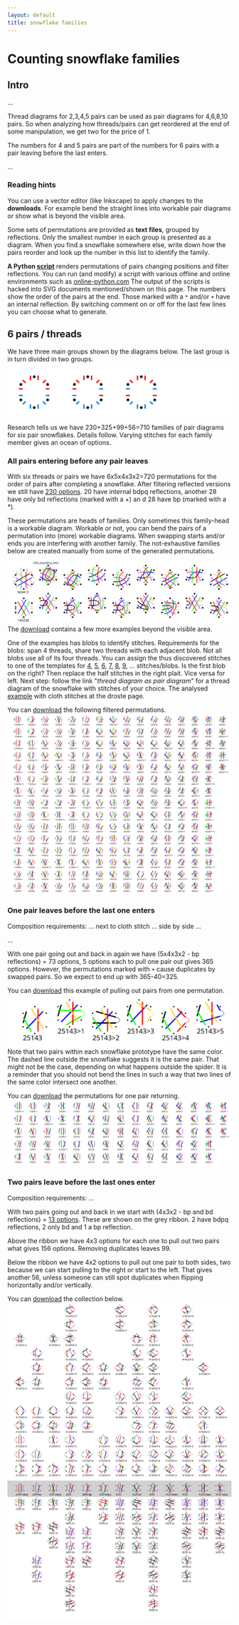 ```yaml
---
layout: default
title: snowflake families
---
```


Counting snowflake families
===========================

Intro
-----

...

Thread diagrams for 2,3,4,5 pairs can be used as pair diagrams for 4,6,8,10 pairs. 
So when analyzing how threads/pairs can get reordered at the end of some manipulation,
we get two for the price of 1.

The numbers for 4 and 5 pairs are part of the numbers for 
6 pairs with a pair leaving before the last enters.

...

### Reading hints

You can  use a vector editor (like Inkscape) to apply changes to the **downloads**. 
For example bend the straight lines into workable pair diagrams or show what is beyond the visible area. 

Some sets of permutations are provided as **text files**, grouped by reflections. 
Only the smallest number in each group is presented as a diagram.
When you find a snowflake somewhere else, write down how the pairs reorder
and look up the number in this list to identify the family.

**A Python [script](permutations.py)** renders permutations of pairs changing positions and filter reflections.
You can run (and modify) a script with various offline and online environments such as
[online-python.com](https://www.online-python.com/)
The output of the scripts is hacked into SVG documents mentioned/shown on this page.
The numbers show the order of the pairs at the end. Those marked with a `*` and/or `+` have an internal reflection.
By switching comment on or off for the last few lines you can choose what to generate.


6 pairs / threads
-----------------

We have three main groups shown by the diagrams below. The last group is in turn divided in two groups.

![](compose.svg)

Research tells us we have 230+325+99+56=710 families of pair diagrams for six pair snowflakes. Details follow.
Varying stitches for each family member gives an ocean of options.


### All pairs entering before any pair leaves

With six threads or pairs we have 6x5x4x3x2=720 permutations for the order of pairs after completing a snowflake.
After filtering reflected versions we still have [230 options](permutations-for-6.txt).
20 have internal bdpq reflections, another 28 have only bd reflections (marked with a +) an           d 28 have bp (marked with a *).

These permutations are heads of families. Only sometimes this family-head is a workable diagram.
Workable or not, you can bend the pairs of a permutation into (more) workable diagrams.
When swapping starts and/or ends you are interfering with another family. 
The not-exhaustive families below are created manually from some of the generated permutations.

![](654321.svg)  
The [download](654321.svg) contains a few more examples beyond the visible area.

One of the examples has blobs to identify stitches.
Requirements for the blobs: span 4 threads, share two threads with each adjacent blob. 
Not all blobs use all of its four threads.
You can assign the thus discovered stitches to one of the templates for 
[4](/GroundForge/stitches?patchWidth=7&patchHeight=9&tile=5-C-B-,-5-5-5,5-5-5-,-5-5-5,--5-5-,-B---C,&shiftColsSW=0&shiftRowsSW=6&shiftColsSE=6&shiftRowsSE=6&e1=ct&c1=ct&a1=rrctctt&f2=llctctt&d2=ttctctt&b2=rrctctt&e3=ctctt&c3=ctctt&a3=ctctt&f4=ct&d4=ctctt&b4=ct&e5=ct&c5=ct&f6=ct&b6=ct),
[5](/GroundForge/stitches?patchWidth=7&patchHeight=9&tile=-B-5-C,5-5-5-,-5-5-5,--5-5-,-B---C,--C-B-,&shiftColsSW=0&shiftRowsSW=6&shiftColsSE=6&shiftRowsSE=6&f1=ct&d1=ttctctt&b1=ct&e2=rrctctt&c2=llctctt&a2=ttctctt&f3=ct&d3=ctctt&b3=ct&e4=ct&c4=ct&f5=ct&b5=ct&e6=ct&c6=ct),
[6](/GroundForge/stitches?patchWidth=7&patchHeight=11&tile=5-C-B-,-5-5-5,5-5-5-,-5-5-5,--5-5-,-B---C,--C-B-,-B---C,&shiftColsSW=0&shiftRowsSW=8&shiftColsSE=6&shiftRowsSE=8&e1=ct&c1=ct&a1=rrctctt&f2=llctctt&d2=ttctctt&b2=rrctctt&e3=ctctt&c3=ctctt&a3=ctctt&f4=ct&d4=ctctt&b4=ct&e5=ct&c5=ct&f6=ct&b6=ct&e7=ct&c7=ct&f8=ct&b8=ct),
[7](/GroundForge/stitches?patchWidth=7&patchHeight=13&tile=-B-5-C,5-5-5-,-5-5-5,--5-5-,-B---C,--C-B-,-B---C,--C-B-,&shiftColsSW=0&shiftRowsSW=8&shiftColsSE=6&shiftRowsSE=8&f1=ct&d1=ttctctt&b1=ct&e2=rrctctt&c2=llctctt&a2=rrctctt&f3=ct&d3=ctctt&b3=ct&e4=ct&c4=ct&f5=ct&b5=ct&e6=ct&c6=ct&f7=ct&b7=ct&e8=ct&c8=ct),
[8](/GroundForge/stitches?patchWidth=7&patchHeight=13&tile=5-C-B-,-5-5-5,5-5-5-,-5-5-5,--5-5-,-B---C,--C-B-,-B---C,--C-B-,-B---C,&shiftColsSW=0&shiftRowsSW=10&shiftColsSE=6&shiftRowsSE=10&e1=ct&c1=ct&a1=llctctt&f2=llctctt&d2=ttctctt&b2=rrctctt&e3=ctctt&c3=ctctt&a3=ctctt&f4=ct&d4=ctctt&b4=ct&e5=ct&c5=ct&f6=ct&b6=ct&e7=ct&c7=ct&f8=ct&b8=ct&e9=ct&c9=ct&f10=ct&b10=ct),
[9](/GroundForge/stitches?patchWidth=7&patchHeight=13&tile=-B-5-C,5-5-5-,-5-5-5,--5-5-,-B---C,--C-B-,-B---C,--C-B-,-B---C,--C-B-,&shiftColsSW=0&shiftRowsSW=10&shiftColsSE=6&shiftRowsSE=10&f1=ct&d1=ttctctt&b1=ct&e2=rrctctt&c2=llctctt&a2=ttctctt&f3=ct&d3=ctctt&b3=ct&e4=ct&c4=ct&f5=ct&b5=ct&e6=ct&c6=ct&f7=ct&b7=ct&e8=ct&c8=ct&f9=ct&b9=ct&e10=ct&c10=ct),
...
stitches/blobs. Is the first blob on the right? Then replace the half stitches in the right plait. Vice versa for left.
Next step: follow the link "_thread diagram as pair diagram_" for a thread diagram of the snowflake with stitches of your choice.
The analysed [example](/GroundForge/droste.html?patchWidth=7&patchHeight=11&tile=5-C-B-,-5-5-5,5-5-5-,-5-5-5,--5-5-,-B---C,--C-B-,-B---C&shiftColsSW=0&shiftRowsSW=8&shiftColsSE=6&shiftRowsSE=8&e1=crcl&c1=ctctt&a1=ttctctt&f2=llctctt&d2=rrctctt&b2=ctctt&e3=ctctt&c3=ctctt&a3=ctctt&f4=rclc&d4=ctctt&b4=ctc&e5=cr&c5=ctc&f6=cr&b6=ctc&e7=lcr&c7=ctc&f8=c&b8=ctc&droste2=ctct,a34=f41=f42=f43=e50=e51=f60=f61=e70=e71=e72=f80=e90=e91=e92=e93=e11=e10=e12=e13=ctc)
with cloth stitches at the droste page.

You can [download](all-in-before-any-out.svg) the following filtered permutations.    
![](all-in-before-any-out.svg)  


### One pair leaves before the last one enters

Composition requirements: ... next to cloth stitch ... side by side ...

...

With one pair going out and back in again we have (5x4x3x2 - bp reflections) = 73 options,
5 options each to pull one  pair out gives 365 options.
However, the permutations marked with `+` cause duplicates by swapped pairs.
So we expect to end up with 365-40=325.

You can [download](pull-out.svg) this example of pulling out pairs from one permutation.  
![](pull-out.svg)  
Note that two pairs within each snowflake prototype have the same color.
The dashed line outside the snowflake suggests it is the same pair.
That might not be the case, depending on what happens outside the spider.
It is a reminder that you should not bend the lines in such a way
that two lines of the same color intersect one another.

You can [download](one-out-before-in.svg) the permutations for one pair returning.  
![](one-out-before-in.svg)

### Two pairs leave before the last ones enter

Composition requirements: ...

With two pairs going out and back in we start with (4x3x2 - bp and bd reflections) =
[13 options](permutations-for-4.txt). These are shown on the grey ribbon.
2 have bdpq reflections, 2 only bd and 1 a bp reflection.

Above the ribbon we have 4x3 options for each one to pull out two pairs what gives 156 options.
Removing duplicates leaves 99. 

Below the ribbon we have 4x2 options to pull out one pair to both sides, two because we can start pulling to the right or start to the left.
That gives another 56, unless someone can still spot duplicates when flipping horizontally and/or vertically.

You can [download](two-out-before-in.svg) the collection below.
![](two-out-before-in.svg)